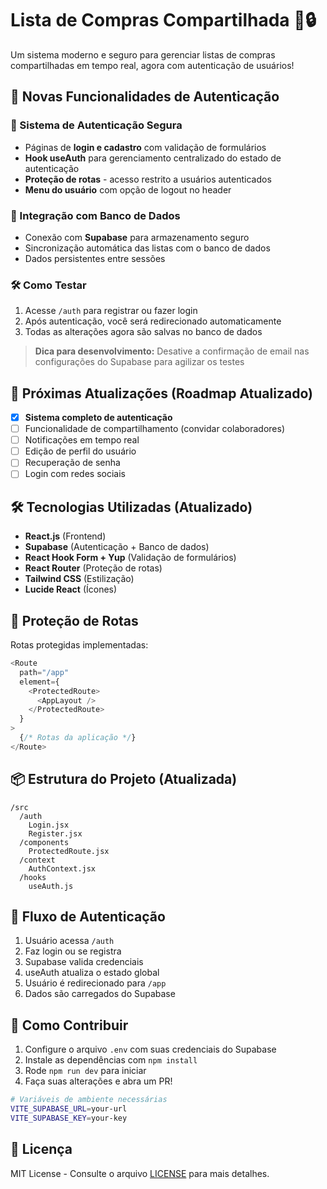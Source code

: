 # Lista de Compras Compartilhada 🛒🔒

Um sistema moderno e seguro para gerenciar listas de compras compartilhadas em tempo real, agora com autenticação de usuários!

## 🚀 Novas Funcionalidades de Autenticação

### 🔐 Sistema de Autenticação Segura

- Páginas de **login e cadastro** com validação de formulários
- **Hook useAuth** para gerenciamento centralizado do estado de autenticação
- **Proteção de rotas** - acesso restrito a usuários autenticados
- **Menu do usuário** com opção de logout no header

### 💾 Integração com Banco de Dados

- Conexão com **Supabase** para armazenamento seguro
- Sincronização automática das listas com o banco de dados
- Dados persistentes entre sessões

### 🛠 Como Testar

1. Acesse `/auth` para registrar ou fazer login
2. Após autenticação, você será redirecionado automaticamente
3. Todas as alterações agora são salvas no banco de dados

> **Dica para desenvolvimento:** Desative a confirmação de email nas configurações do Supabase para agilizar os testes

## 📌 Próximas Atualizações (Roadmap Atualizado)

- [x] **Sistema completo de autenticação**
- [ ] Funcionalidade de compartilhamento (convidar colaboradores)
- [ ] Notificações em tempo real
- [ ] Edição de perfil do usuário
- [ ] Recuperação de senha
- [ ] Login com redes sociais

## 🛠 Tecnologias Utilizadas (Atualizado)

- **React.js** (Frontend)
- **Supabase** (Autenticação + Banco de dados)
- **React Hook Form + Yup** (Validação de formulários)
- **React Router** (Proteção de rotas)
- **Tailwind CSS** (Estilização)
- **Lucide React** (Ícones)

## 🚨 Proteção de Rotas

Rotas protegidas implementadas:

```javascript
<Route
  path="/app"
  element={
    <ProtectedRoute>
      <AppLayout />
    </ProtectedRoute>
  }
>
  {/* Rotas da aplicação */}
</Route>
```

## 📦 Estrutura do Projeto (Atualizada)

```
/src
  /auth
    Login.jsx
    Register.jsx
  /components
    ProtectedRoute.jsx
  /context
    AuthContext.jsx
  /hooks
    useAuth.js
```

## 🔄 Fluxo de Autenticação

1. Usuário acessa `/auth`
2. Faz login ou se registra
3. Supabase valida credenciais
4. useAuth atualiza o estado global
5. Usuário é redirecionado para `/app`
6. Dados são carregados do Supabase

## 🤝 Como Contribuir

1. Configure o arquivo `.env` com suas credenciais do Supabase
2. Instale as dependências com `npm install`
3. Rode `npm run dev` para iniciar
4. Faça suas alterações e abra um PR!

```bash
# Variáveis de ambiente necessárias
VITE_SUPABASE_URL=your-url
VITE_SUPABASE_KEY=your-key
```

## 📄 Licença

MIT License - Consulte o arquivo [LICENSE](LICENSE) para mais detalhes.
